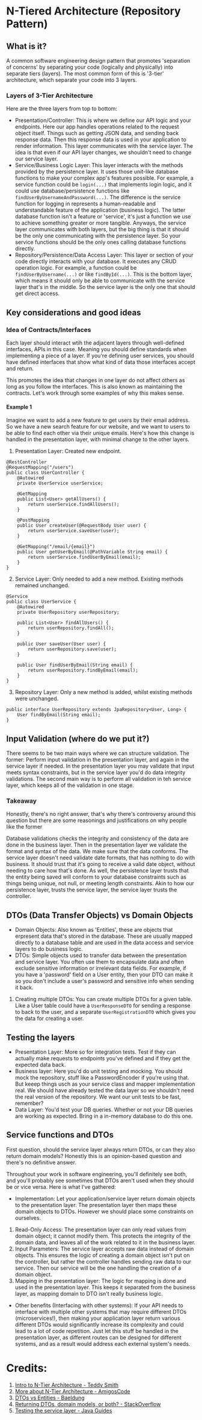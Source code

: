 # N-Tiered Architecture (Repository Pattern)

## What is it?
A common software engineering design pattern that promotes 'separation of concerns' by separating your code (logically and physically) into separate tiers (layers). The most common form of this is '3-tier' architecture, which separate your code into 3 layers. 

### Layers of 3-Tier Architecture
Here are the three layers from top to bottom:
- Presentation/Controller: This is where we define our API logic and your endpoints. Here our app handles operations related to the request object itself. Things such as getting JSON data, and sending back response data. Then this response data is used in your application to render information. This layer communicates with the service layer. The idea is that even if our API layer changes, we shouldn't need to change our service layer. 
- Service/Business Logic Layer: This layer interacts with the methods provided by the persistence layer. It uses those unit-like database functions to make your complex app's features possible. For example, a service function could be `login(...)` that implements login logic, and it could use database/persistence functions like `findUserByUsernameAndPassword(...)`. The difference is the service function for logging in represents a human-readable and understandable feature of the application (business logic). The latter database function isn't a feature or 'service', it's just a function we use to achieve something greater or more tangible. Anyways, the service layer communicates with both layers, but the big thing is that it should be the only one communicating with the persistence layer. So your service functions should be the only ones calling database functions directly. 
- Repository/Persistence/Data Access Layer: This layer or section of your code directly interacts with your database. It executes any CRUD operation logic. For example, a function could be `findUserByUsername(...)` or like `findById(...)`. This is the bottom layer, which means it should only be able to communicate with the service layer that's in the middle. So the service layer is the only one that should get direct access. 

## Key considerations and good ideas 

### Idea of Contracts/Interfaces
Each layer should interact wtih the adjacent layers through well-defined interfaces, APIs in this case. Meaning you should define standards when implementing a piece of a layer. If you're defining user services, you should have defined interfaces that show what kind of data those interfaces accept and return.

This promotes the idea that changes in one layer do not affect others as long as you follow the interfaces. This is also known as maintaining the contracts. Let's work through some examples of why this makes sense.

#### Example 1 
Imagine we want to add a new feature to get users by their email address. So we have a new search feature for our website, and we want to users to be able to find each other via their unique emails. Here's how this change is handled in the presentation layer, with minimal change to the other layers.
1. Presentation Layer: Created new endpoint.
```
@RestController
@RequestMapping("/users")
public class UserController {
    @Autowired
    private UserService userService;

    @GetMapping
    public List<User> getAllUsers() {
        return userService.findAllUsers();
    }

    @PostMapping
    public User createUser(@RequestBody User user) {
        return userService.saveUser(user);
    }

    @GetMapping("/email/{email}")
    public User getUserByEmail(@PathVariable String email) {
        return userService.findUserByEmail(email);
    }
}
```
2. Service Layer: Only needed to add a new method. Existing methods remained unchanged.
```
@Service
public class UserService {
    @Autowired
    private UserRepository userRepository;

    public List<User> findAllUsers() {
        return userRepository.findAll();
    }

    public User saveUser(User user) {
        return userRepository.save(user);
    }

    public User findUserByEmail(String email) {
        return userRepository.findByEmail(email);
    }
}
```
3. Repository Layer: Only a new method is added, whilst existing methods were unchanged.
```
public interface UserRepository extends JpaRepository<User, Long> {
    User findByEmail(String email);
}
```

## Input Validation (where do we put it?)
There seems to be two main ways where we can structure validation. The former: Perform input validation in the presentation layer, and again in the service layer if needed. In the presentation layer you may validate that input meets syntax constraints, but in the service layer you'd do data integrity validations. The second main way is to perform all validation in teh service layer, which keeps all of the validation in one stage.

### Takeaway
Honestly, there's no right answer, that's why there's controversy around this question but there are some reasonings and justifications on why people like the former

Database validations checks the integrity and consistency of the data are done in the business layer. Then in the presentation layer we validate the format and syntax of the data. We make sure that the data conforms. The service layer doesn't need validate date formats, that has nothing to do with business. It should trust that it's going to receive a valid date object, without needing to care how that's done. As well, the persistence layer trusts that the entity being saved will conform to your database constraints such as things being unique, not null, or meeting length constraints. Akin to how our persistence layer, trusts the service layer, the service layer trusts the controller.


## DTOs (Data Transfer Objects) vs Domain Objects
- Domain Objects: Also known as 'Entities', these are objects that erpresent data that's stored in the database. These are usually mapped directly to a database table and are used in the data access and service layers to do business logic.
- DTOs: Simple objects used to transfer data between the presentation and service layer. You often use them to encapsulate data and often exclude sensitive information or irrelevant data fields. For example, if you have a 'password' field on a User entity, then your DTO can make it so you don't include a user's password and sensitive info when sending it back.

1. Creating multiple DTOs: You can create multiple DTOs for a given table. Like a User table could have a `UserResponseDTO` for sending a response to back to the user, and a separate `UserRegistrationDTO` which gives you the data for creating a user.


## Testing the layers
- Presentation Layer: More so for integration tests. Test if they can actually make requests to endpoints you've defined and if they get the expected data back.
- Business layer: Here you'd do unit testing and mocking. You should mock the repository, stuff like a PasswordEncoder if you're using that. But keeep things usch as your service class and mapper implementation real. We should have already tested the data layer so we shouldn't need the real version of the repository. We want our unit tests to be fast, remember? 
- Data Layer: You'd test your DB queries. Whether or not your DB queries are working as expected. Bring in a in-memory database to do this one.

## Service functions and DTOs
First question, should the service layer always return DTOs, or can they also return domain models? Honestly this is an opinion-based question and there's no definitive answer. 

Throughout your work in software engineering, you'll definitely see both, and you'll probably see sometimes that DTOs aren't used when they should be or vice versa. Here is what I've gathered:

- Implementation: Let your application/service layer return domain objects to the presentation layer. The presentation layer then maps these domain objects to DTOs. However we should place some constraints on ourselves.
1. Read-Only Access: The presentation layer can only read values from domain object; it cannot modify them. This protects the integrity of the domain data, and leaves all of the work related to it in the business layer.
2. Input Parameters: The service layer accepts raw data instead of domain objects. This ensures the logic of creating a domain object isn't put on the controller, but rather the controller handles sending raw data to our service. Then our service will be the one handling the creation of a domain object.
3. Mapping in the presentation layer: The logic for mapping is done and used in the presentation layer. This keeps it separated from the business layer, as mapping domain to DTO isn't really business logic.

- Other benefits (Interfacing with other systems): If your API needs to interface with multiple other systems that may require different DTOs (microservices!), then making your application layer return various different DTOs would significantly increase its complexity and could lead to a lot of code repetition. Just let this stuff be handled in the presentation layer, as different routes can be designed for different systems, and as a result would address each external system's needs.





# Credits: 
1. [Intro to N-Tier Architecture - Teddy Smith](https://www.youtube.com/watch?v=0jZvOGnVcJ0)
2. [More about N-Tier Architecture - AmigosCode](https://www.youtube.com/watch?v=xJC7ItRoEbw)
3. [DTOs vs Entities - Baeldung](https://www.baeldung.com/java-entity-vs-dto)
4. [Returning DTOs, domain models, or both? - StackOverflow](https://stackoverflow.com/questions/21554977/should-services-always-return-dtos-or-can-they-also-return-domain-models)
5. [Testing the service layer - Java Guides](https://www.javaguides.net/2022/03/spring-boot-unit-testing-service-layer.html)